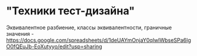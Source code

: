 # "Техники тест-дизайна" 
Эквивалентное разбиение, классы эквивалентности, граничные значения - https://docs.google.com/spreadsheets/d/1deUAYmOnjaY0qlwlWbseSPa6lgO0fQEuJb-EoXutyyo/edit?usp=sharing 
